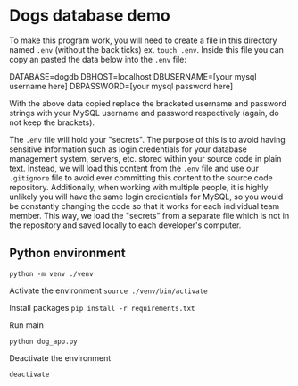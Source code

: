 # Dogs database demo

To make this program work, you will need to create a file in this directory named `.env` (without the back ticks) ex. `touch .env`. Inside this file you can copy an pasted the data below into the `.env` file:

DATABASE=dogdb
DBHOST=localhost
DBUSERNAME=[your mysql username here]
DBPASSWORD=[your mysql password here]

With the above data copied replace the bracketed username and password strings with your MySQL username and password respectively (again, do not keep the brackets).

The `.env` file will hold your "secrets". The purpose of this is to avoid having sensitive information such as login credentials for your database management system, servers, etc. stored within your source code in plain text. Instead, we will load this content from the `.env` file and use our `.gitignore` file to avoid ever committing this content to the source code repository. Additionally, when working with multiple people, it is highly unlikely you will have the same login credientials for MySQL, so you would be constantly changing the code so that it works for each individual team member. This way, we load the "secrets" from a separate file which is not in the repository and saved locally to each developer's computer.

## Python environment

`python -m venv ./venv`

Activate the environment
`source ./venv/bin/activate`

Install packages
`pip install -r requirements.txt`

Run main

`python dog_app.py`

Deactivate the environment

`deactivate`
